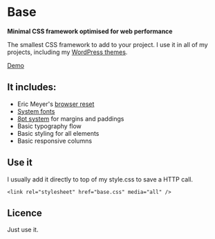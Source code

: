 # Base
**Minimal CSS framework optimised for web performance**


The smallest CSS framework to add to your project. 
I use it in all of my projects, including my [WordPress themes](https://themeforest.net/user/darinka?ref=Darinka).

[Demo](http://designagent.sk/base/)

## It includes:
* Eric Meyer's [browser reset](http://meyerweb.com/eric/thoughts/2011/01/03/reset-revisited/)
* [System fonts](https://www.smashingmagazine.com/2015/11/using-system-ui-fonts-practical-guide/)
* [8pt system](https://medium.com/built-to-adapt/intro-to-the-8-point-grid-system-d2573cde8632#.5z3n0fc3v) for margins and paddings
* Basic typography flow
* Basic styling for all elements
* Basic responsive columns

## Use it
I usually add it directly to top of my style.css to save a HTTP call.

```
<link rel="stylesheet" href="base.css" media="all" />  
```

## Licence
Just use it.
